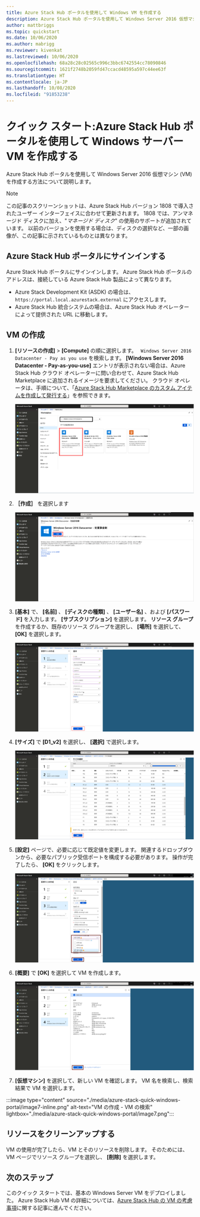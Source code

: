 ```yaml
---
title: Azure Stack Hub ポータルを使用して Windows VM を作成する
description: Azure Stack Hub ポータルを使用して Windows Server 2016 仮想マシン (VM) を作成する方法について説明します。
author: mattbriggs
ms.topic: quickstart
ms.date: 10/06/2020
ms.author: mabrigg
ms.reviewer: kivenkat
ms.lastreviewed: 10/06/2020
ms.openlocfilehash: 68a28c28c02565c996c3bbc6742554cc78090846
ms.sourcegitcommit: 1621f2748b2059fd47ccacd48595a597c44ee63f
ms.translationtype: HT
ms.contentlocale: ja-JP
ms.lasthandoff: 10/08/2020
ms.locfileid: "91853238"
---
```

# <a name="quickstart-create-a-windows-server-vm-with-the-azure-stack-hub-portal"></a>クイック スタート:Azure Stack Hub ポータルを使用して Windows サーバー VM を作成する

Azure Stack Hub ポータルを使用して Windows Server 2016 仮想マシン (VM) を作成する方法について説明します。

> [!NOTE]  
> この記事のスクリーンショットは、Azure Stack Hub バージョン 1808 で導入されたユーザー インターフェイスに合わせて更新されます。 1808 では、アンマネージド ディスクに加え、"*マネージド ディスク*" の使用のサポートが追加されています。 以前のバージョンを使用する場合は、ディスクの選択など、一部の画像が、この記事に示されているものとは異なります。  


## <a name="sign-in-to-the-azure-stack-hub-portal"></a>Azure Stack Hub ポータルにサインインする

Azure Stack Hub ポータルにサインインします。 Azure Stack Hub ポータルのアドレスは、接続している Azure Stack Hub 製品によって異なります。

* Azure Stack Development Kit (ASDK) の場合は、 `https://portal.local.azurestack.external` にアクセスします。
* Azure Stack Hub 統合システムの場合は、Azure Stack Hub オペレーターによって提供された URL に移動します。

## <a name="create-a-vm"></a>VM の作成

1. **[リソースの作成]**  >  **[Compute]** の順に選択します。 ` Windows Server 2016 Datacenter - Pay as you use` を検索します。
    **[Windows Server 2016 Datacenter - Pay-as-you-use]** エントリが表示されない場合は、Azure Stack Hub クラウド オペレーターに問い合わせて、Azure Stack Hub Marketplace に追加されるイメージを要求してください。 クラウド オペレータは、手順について、「[Azure Stack Hub Marketplace のカスタム アイテムを作成して発行する](../operator/azure-stack-create-and-publish-marketplace-item.md)」を参照できます。

    ![Windows Server 2016 Datacenter - 従量課金制](./media/azure-stack-quick-windows-portal/image1.png)

1. **［作成］** を選択します

    ![リソースの作成](./media/azure-stack-quick-windows-portal/image2.png)

1. **[基本]** で、 **[名前]** 、 **[ディスクの種類]** 、 **[ユーザー名]** 、および **[パスワード]** を入力します。 **[サブスクリプション]** を選択します。 **リソース グループ**を作成するか、既存のリソース グループを選択し、 **[場所]** を選択して、 **[OK]** を選択します。

    ![VM の作成 - 基本](./media/azure-stack-quick-windows-portal/image3.png)

1. **[サイズ]** で **[D1_v2]** を選択し、 **[選択]** で選択します。

    ![VM の作成 - サイズ](./media/azure-stack-quick-windows-portal/image4.png)

1. **[設定]** ページで、必要に応じて既定値を変更します。 関連するドロップダウンから、必要なパブリック受信ポートを構成する必要があります。 操作が完了したら、 **[OK]** をクリックします。

    ![VM の作成 - 設定](./media/azure-stack-quick-windows-portal/image5.png)

1. **[概要]** で **[OK]** を選択して VM を作成します。

    ![VM の作成 - 概要](./media/azure-stack-quick-windows-portal/image6.png)

1. **[仮想マシン]** を選択して、新しい VM を確認します。 VM 名を検索し、検索結果で VM を選択します。

:::image type="content" source="./media/azure-stack-quick-windows-portal/image7-inline.png" alt-text="VM の作成 - VM の検索" lightbox="./media/azure-stack-quick-windows-portal/image7.png":::

## <a name="clean-up-resources"></a>リソースをクリーンアップする

VM の使用が完了したら、VM とそのリソースを削除します。 そのためには、VM ページでリソース グループを選択し、 **[削除]** を選択します。

## <a name="next-steps"></a>次のステップ

このクイック スタートでは、基本の Windows Server VM をデプロイしました。 Azure Stack Hub VM の詳細については、[Azure Stack Hub の VM の考慮事項](azure-stack-vm-considerations.md)に関する記事に進んでください。

